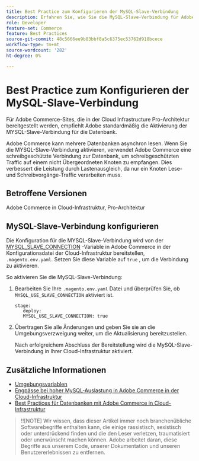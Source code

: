 ```yaml
---
title: Best Practice zum Konfigurieren der MySQL-Slave-Verbindung
description: Erfahren Sie, wie Sie die MySQL-Slave-Verbindung für Adobe Commerce-Sites konfigurieren, die in der Cloud-Infrastruktur bereitgestellt werden.
role: Developer
feature-set: Commerce
feature: Best Practices
source-git-commit: 48c5666ee9b83bbf8a5c6375ec53762d918bcece
workflow-type: tm+mt
source-wordcount: '282'
ht-degree: 0%

---
```



# Best Practice zum Konfigurieren der MySQL-Slave-Verbindung

Für Adobe Commerce-Sites, die in der Cloud Infrastructure Pro-Architektur bereitgestellt werden, empfiehlt Adobe standardmäßig die Aktivierung der MYSQL-Slave-Verbindung für die Datenbank.

Adobe Commerce kann mehrere Datenbanken asynchron lesen.  Wenn Sie die MYSQL-Slave-Verbindung aktivieren, verwendet Adobe Commerce eine schreibgeschützte Verbindung zur Datenbank, um schreibgeschützten Traffic auf einem nicht Übergeordneten Knoten zu empfangen. Dies verbessert die Leistung durch Lastenausgleich, da nur ein Knoten Lese- und Schreibvorgänge-Traffic verarbeiten muss.

## Betroffene Versionen

Adobe Commerce in Cloud-Infrastruktur, Pro-Architektur

## MySQL-Slave-Verbindung konfigurieren

Die Konfiguration für die MYSQL-Slave-Verbindung wird von der [MYSQL_SLAVE_CONNECTION](https://devdocs.magento.com/cloud/env/variables-deploy.html#mysql_use_slave_connection) -Variable in Adobe Commerce in der Konfigurationsdatei der Cloud-Infrastruktur bereitstellen, `.magento.env.yaml`. Setzen Sie diese Variable auf `true` , um die Verbindung zu aktivieren.

So aktivieren Sie die MySQL-Slave-Verbindung:

1. Bearbeiten Sie Ihre `.magento.env.yaml` Datei und überprüfen Sie, ob `MYSQL_USE_SLAVE_CONNECTION` aktiviert ist.

   ```
   stage:
      deploy:
      MYSQL_USE_SLAVE_CONNECTION: true
   ```

1. Übertragen Sie alle Änderungen und geben Sie sie an die Umgebungsverzweigung weiter, um die Aktualisierung bereitzustellen.

   Nach erfolgreichem Abschluss der Bereitstellung wird die MySQL-Slave-Verbindung in Ihrer Cloud-Infrastruktur aktiviert.

## Zusätzliche Informationen

- [Umgebungsvariablen](https://devdocs.magento.com/cloud/env/variables-intro.html)
- [Engpässe bei hoher MySQL-Auslastung in Adobe Commerce in der Cloud-Infrastruktur](https://experienceleague.adobe.com/docs/commerce-knowledge-base/kb/troubleshooting/database/mysql-high-load-bottleneck-in-magento-commerce-cloud.html?lang=en)
- [Best Practices für Datenbanken mit Adobe Commerce in Cloud-Infrastruktur](database-on-cloud.md)

>!![NOTE]
Wir wissen, dass dieser Artikel immer noch branchenübliche Softwarebegriffe enthalten kann, die einige rassistisch, sexistisch oder unterdrückend finden und die den Leser verletzen, traumatisiert oder unerwünscht machen können. Adobe arbeitet daran, diese Begriffe aus unserem Code, unserer Dokumentation und unseren Benutzererlebnissen zu entfernen.
